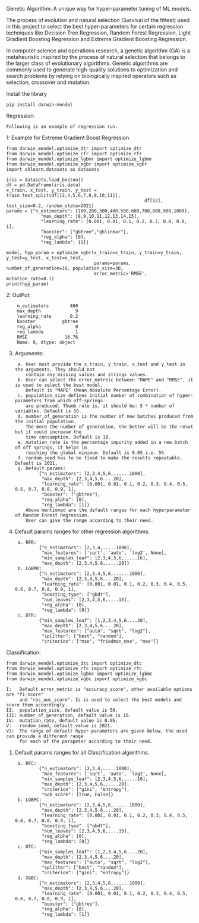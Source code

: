 Genetic Algorithm: A unique way for hyper-parameter tuning of ML models.

The process of evolution and natural selection (Survival of the fittest) used in this project 
to select the best hyper-parameters for certain regression techniques like 
Decision Tree Regression, Random Forest Regression, Light Gradient Boosting Regression 
and Extreme Gradient Boosting Regression.

In computer science and operations research, a genetic algorithm (GA) is a metaheuristic 
inspired by the process of natural selection that belongs to the larger class of evolutionary algorithms. 
Genetic algorithms are commonly used to generate high-quality solutions to optimization 
and search problems by relying on biologically inspired operators such as 
selection, crossover and mutation.


Install the library

    pip install darwin-mendel

Regression:
         
    Following is an example of regression run.


1: Example for Extreme Gradient Boost Regression

    from darwin_mendel.optimize_dtr import optimize_dtr
    from darwin_mendel.optimize_rfr import optimize_rfr
    from darwin_mendel.optimize_lgbmr import optimize_lgbmr
    from darwin_mendel.optimize_xgbr import optimize_xgbr
    import sklearn.datasets as datasets

    iris = datasets.load_boston()
    df = pd.DataFrame(iris.data)
    x_train, x_test, y_train, y_test = train_test_split(df[[2,4,5,6,7,8,9,10,11]], 
                                                        df[12], test_size=0.2, random_state=2021)
    params = {"n_estimators": [100,200,300,400,500,600,700,800,900,1000],
                 "max_depth": [8,9,10,11,12,13,14,15],
                 "learning_rate": [0.001, 0.01, 0.1, 0.2, 0.7, 0.8, 0.9, 1],
                 "booster": ["gbtree","gblinear"],
                 "reg_alpha": [0],
                 "reg_lambda": [1]}

    model, hyp_param = optimize_xgbr(x_train=x_train, y_train=y_train, y_test=y_test, x_test=x_test,
                                     params=params, number_of_generation=10, population_size=30, 
                                     error_metric='RMSE', mutation_rate=0.1)
    print(hyp_param)


2: OutPut: 

        n_estimators        400
        max_depth             9
        learning_rate       0.2
        booster          gbtree
        reg_alpha             0
        reg_lambda            1
        RMSE              16.76
        Name: 0, dtype: object


3. Arguments:


        a. User must provide the x_train, y_train, x_test and y_test in the arguments. They should not 
           contain any missing values and strings values.
        b. User can select the error_metreic between "MAPE" and "RMSE", it is used to select the best model.
           Default is "MAPE" (Mean Absolute Percentage Error).
        c. population_size defines initial number of combination of hyper-parameters from which off-springs
           are produced. Thumb rule is, it should be: 5 * number of variables. Default is 50.
        d. number_of_generation is the number of new batches produced from the initial population.
           The more the number of generation, the better will be the resut but it could increase the 
           time consumption. Default is 10.
        e. mutation_rate is the percentage impurity added in a new batch of off springs, it helps in
           reaching the global minimum. Default is 0.05 i.e. 5%
        f. random_seed has to be fixed to make the results repeatable. Default is 2021.
        g. Default params: 
                {"n_estimators": [2,3,4,5,6,......1000],
                 "max_depth": [2,3,4,5,6....20],
                 "learning_rate": [0.001, 0.01, 0.1, 0.2, 0.3, 0.4, 0.5, 0.6, 0.7, 0.8, 0.9, 1],
                 "booster": ["gbtree"],
                 "reg_alpha": [0],
                 "reg_lambda": [1]} 
           Above mentioned are the default ranges for each hyperparameter of Random Forest Regression.
           User can give the range according to their need.

4. Default params ranges for other regression algorithms.
        

        a. RFR: 
                {"n_estimators": [2,3,4,.....1000],
                 "max_features": ['sqrt', 'auto', 'log2', None],
                 "min_samples_leaf": [2,3,4,5,6,.....16],
                 "max_depth": [2,3,4,5,6,.....20]}
        b. LGBMR: 
                {"n_estimators": [2,3,4,5,6,......1000],
                 "max_depth": [2,3,4,5,6....20],
                 "learning_rate": [0.001, 0.01, 0.1, 0.2, 0.3, 0.4, 0.5, 0.6, 0.7, 0.8, 0.9, 1],
                 "boosting_type": ["gbdt"],
                 "num_leaves": [2,3,4,5,6,....15],
                 "reg_alpha": [0],
                 "reg_lambda": [0]}  
        c. DTR: 
                {"min_samples_leaf": [1,2,3,4,5,6....20],
                 "max_depth": [2,3,4,5,6....20],
                 "max_features": ["auto", "sqrt", "log2"],
                 "splitter": ["best", "random"],
                 "criterion": ["mse", "friedman_mse", "mae"]}  

Classification:

    from darwin_mendel.optimize_dtc import optimize_dtc
    from darwin_mendel.optimize_rfc import optimize_rfc
    from darwin_mendel.optimize_lgbmc import optimize_lgbmc
    from darwin_mendel.optimize_xgbc import optimize_xgbc

    I:   Default error_metric is "accuracy_score", other available options are "f1-score" 
         and "roc_auc_score". Is is used to select the best models and score them accordingly.
    II:  population_size, default value is 50.
    III: number_of_generation, default value is 10.
    IV:  mutation_rate, default value is 0.05.
    V:   random_seed, default value is 2021.
    Vi:  The range of default hyper-parameters are given below, the used can provide a different range
         for each of the parapeter according to their need.


1. Default params ranges for all Classification algorithms.


        a. RFC: 
                {"n_estimators": [2,3,4,.....1000],
                 "max_features": ['sqrt', 'auto', 'log2', None],
                 "min_samples_leaf": [2,3,4,5,6,.....16],
                 "max_depth": [2,3,4,5,6,.....20],
                 "criterion": ["gini", "entropy"],
                 "oob_score": [True, False]}
        b. LGBMC: 
                {"n_estimators": [2,3,4,5,6,......1000],
                 "max_depth": [2,3,4,5,6....20],
                 "learning_rate": [0.001, 0.01, 0.1, 0.2, 0.3, 0.4, 0.5, 0.6, 0.7, 0.8, 0.9, 1],
                 "boosting_type": ["gbdt"],
                 "num_leaves": [2,3,4,5,6,....15],
                 "reg_alpha": [0],
                 "reg_lambda": [0]}  
        c. DTC: 
                {"min_samples_leaf": [1,2,3,4,5,6....20],
                 "max_depth": [2,3,4,5,6....20],
                 "max_features": ["auto", "sqrt", "log2"],
                 "splitter": ["best", "random"],
                 "criterion": ["gini", "entropy"]}  
        d. XGBC: 
                {"n_estimators": [2,3,4,5,6,......1000],
                 "max_depth": [2,3,4,5,6....20],
                 "learning_rate": [0.001, 0.01, 0.1, 0.2, 0.3, 0.4, 0.5, 0.6, 0.7, 0.8, 0.9, 1],
                 "booster": ["gbtree"],
                 "reg_alpha": [0],
                 "reg_lambda": [1]} 